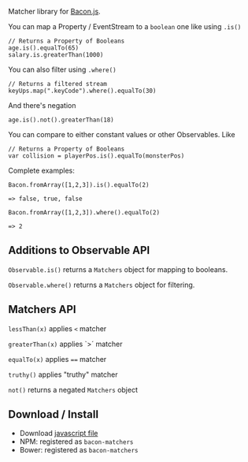 Matcher library for [Bacon.js](https://github.com/raimohanska/bacon.js).

You can map a Property / EventStream to a `boolean` one like using `.is()`

    // Returns a Property of Booleans
    age.is().equalTo(65)
    salary.is.greaterThan(1000)

You can also filter using `.where()`

    // Returns a filtered stream
    keyUps.map(".keyCode").where().equalTo(30)

And there's negation

    age.is().not().greaterThan(18)
    
You can compare to either constant values or other Observables. Like

    // Returns a Property of Booleans
    var collision = playerPos.is().equalTo(monsterPos)    
    
Complete examples:

    Bacon.fromArray([1,2,3]).is().equalTo(2)
    
    => false, true, false
    
    Bacon.fromArray([1,2,3]).where().equalTo(2)
    
    => 2

## Additions to Observable API

`Observable.is()` returns a `Matchers` object for mapping to booleans.

`Observable.where()` returns a `Matchers` object for filtering.

## Matchers API

`lessThan(x)` applies `<` matcher

`greaterThan(x)` applies `>´ matcher

`equalTo(x)` applies `==` matcher

`truthy()` applies "truthy" matcher

`not()` returns a negated `Matchers` object

## Download / Install

- Download [javascript file](https://raw.github.com/raimohanska/bacon.matchers/master/bacon.matchers.js)
- NPM: registered as `bacon-matchers`
- Bower: registered as `bacon-matchers`
